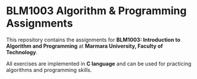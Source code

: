 # BLM1003 Algorithm & Programming Assignments

This repository contains the assignments for **BLM1003: Introduction to Algorithm and Programming** at **Marmara University, Faculty of Technology**.  

All exercises are implemented in **C language** and can be used for practicing algorithms and programming skills.
